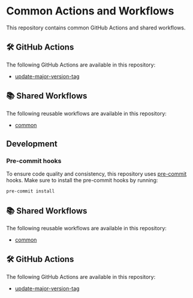 # Common Actions and Workflows

This repository contains common GitHub Actions and shared workflows.

<!-- BEGIN ACTIONS -->

## 🛠️ GitHub Actions

The following GitHub Actions are available in this repository:

- [update-major-version-tag](update-major-version-tag/README.md)

<!-- END ACTIONS -->

<!-- BEGIN SHARED WORKFLOWS -->

## 📚 Shared Workflows

The following reusable workflows are available in this repository:

- [common](./workflows/README.md#common-workflow)

<!-- END SHARED WORKFLOWS -->

## Development

### Pre-commit hooks

To ensure code quality and consistency, this repository uses [pre-commit](https://pre-commit.com/) hooks. Make sure to
install the pre-commit hooks by running:

```bash
pre-commit install
```

<!-- BEGIN SHARED WORKFLOWS -->

## 📚 Shared Workflows

The following reusable workflows are available in this repository:

- [common](./workflows/README.md#common-workflow)

<!-- END SHARED WORKFLOWS -->

<!-- BEGIN ACTIONS -->

## 🛠️ GitHub Actions

The following GitHub Actions are available in this repository:

- [update-major-version-tag](update-major-version-tag/README.md)

<!-- END ACTIONS -->
